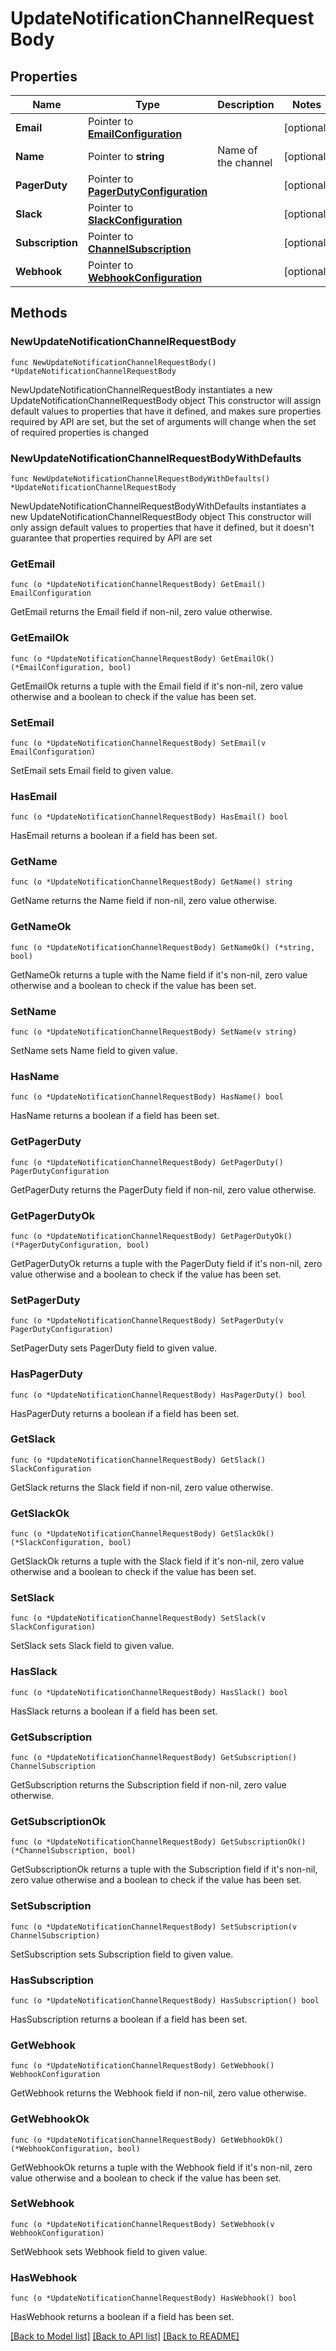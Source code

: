# UpdateNotificationChannelRequestBody

## Properties

Name | Type | Description | Notes
------------ | ------------- | ------------- | -------------
**Email** | Pointer to [**EmailConfiguration**](EmailConfiguration.md) |  | [optional] 
**Name** | Pointer to **string** | Name of the channel | [optional] 
**PagerDuty** | Pointer to [**PagerDutyConfiguration**](PagerDutyConfiguration.md) |  | [optional] 
**Slack** | Pointer to [**SlackConfiguration**](SlackConfiguration.md) |  | [optional] 
**Subscription** | Pointer to [**ChannelSubscription**](ChannelSubscription.md) |  | [optional] 
**Webhook** | Pointer to [**WebhookConfiguration**](WebhookConfiguration.md) |  | [optional] 

## Methods

### NewUpdateNotificationChannelRequestBody

`func NewUpdateNotificationChannelRequestBody() *UpdateNotificationChannelRequestBody`

NewUpdateNotificationChannelRequestBody instantiates a new UpdateNotificationChannelRequestBody object
This constructor will assign default values to properties that have it defined,
and makes sure properties required by API are set, but the set of arguments
will change when the set of required properties is changed

### NewUpdateNotificationChannelRequestBodyWithDefaults

`func NewUpdateNotificationChannelRequestBodyWithDefaults() *UpdateNotificationChannelRequestBody`

NewUpdateNotificationChannelRequestBodyWithDefaults instantiates a new UpdateNotificationChannelRequestBody object
This constructor will only assign default values to properties that have it defined,
but it doesn't guarantee that properties required by API are set

### GetEmail

`func (o *UpdateNotificationChannelRequestBody) GetEmail() EmailConfiguration`

GetEmail returns the Email field if non-nil, zero value otherwise.

### GetEmailOk

`func (o *UpdateNotificationChannelRequestBody) GetEmailOk() (*EmailConfiguration, bool)`

GetEmailOk returns a tuple with the Email field if it's non-nil, zero value otherwise
and a boolean to check if the value has been set.

### SetEmail

`func (o *UpdateNotificationChannelRequestBody) SetEmail(v EmailConfiguration)`

SetEmail sets Email field to given value.

### HasEmail

`func (o *UpdateNotificationChannelRequestBody) HasEmail() bool`

HasEmail returns a boolean if a field has been set.

### GetName

`func (o *UpdateNotificationChannelRequestBody) GetName() string`

GetName returns the Name field if non-nil, zero value otherwise.

### GetNameOk

`func (o *UpdateNotificationChannelRequestBody) GetNameOk() (*string, bool)`

GetNameOk returns a tuple with the Name field if it's non-nil, zero value otherwise
and a boolean to check if the value has been set.

### SetName

`func (o *UpdateNotificationChannelRequestBody) SetName(v string)`

SetName sets Name field to given value.

### HasName

`func (o *UpdateNotificationChannelRequestBody) HasName() bool`

HasName returns a boolean if a field has been set.

### GetPagerDuty

`func (o *UpdateNotificationChannelRequestBody) GetPagerDuty() PagerDutyConfiguration`

GetPagerDuty returns the PagerDuty field if non-nil, zero value otherwise.

### GetPagerDutyOk

`func (o *UpdateNotificationChannelRequestBody) GetPagerDutyOk() (*PagerDutyConfiguration, bool)`

GetPagerDutyOk returns a tuple with the PagerDuty field if it's non-nil, zero value otherwise
and a boolean to check if the value has been set.

### SetPagerDuty

`func (o *UpdateNotificationChannelRequestBody) SetPagerDuty(v PagerDutyConfiguration)`

SetPagerDuty sets PagerDuty field to given value.

### HasPagerDuty

`func (o *UpdateNotificationChannelRequestBody) HasPagerDuty() bool`

HasPagerDuty returns a boolean if a field has been set.

### GetSlack

`func (o *UpdateNotificationChannelRequestBody) GetSlack() SlackConfiguration`

GetSlack returns the Slack field if non-nil, zero value otherwise.

### GetSlackOk

`func (o *UpdateNotificationChannelRequestBody) GetSlackOk() (*SlackConfiguration, bool)`

GetSlackOk returns a tuple with the Slack field if it's non-nil, zero value otherwise
and a boolean to check if the value has been set.

### SetSlack

`func (o *UpdateNotificationChannelRequestBody) SetSlack(v SlackConfiguration)`

SetSlack sets Slack field to given value.

### HasSlack

`func (o *UpdateNotificationChannelRequestBody) HasSlack() bool`

HasSlack returns a boolean if a field has been set.

### GetSubscription

`func (o *UpdateNotificationChannelRequestBody) GetSubscription() ChannelSubscription`

GetSubscription returns the Subscription field if non-nil, zero value otherwise.

### GetSubscriptionOk

`func (o *UpdateNotificationChannelRequestBody) GetSubscriptionOk() (*ChannelSubscription, bool)`

GetSubscriptionOk returns a tuple with the Subscription field if it's non-nil, zero value otherwise
and a boolean to check if the value has been set.

### SetSubscription

`func (o *UpdateNotificationChannelRequestBody) SetSubscription(v ChannelSubscription)`

SetSubscription sets Subscription field to given value.

### HasSubscription

`func (o *UpdateNotificationChannelRequestBody) HasSubscription() bool`

HasSubscription returns a boolean if a field has been set.

### GetWebhook

`func (o *UpdateNotificationChannelRequestBody) GetWebhook() WebhookConfiguration`

GetWebhook returns the Webhook field if non-nil, zero value otherwise.

### GetWebhookOk

`func (o *UpdateNotificationChannelRequestBody) GetWebhookOk() (*WebhookConfiguration, bool)`

GetWebhookOk returns a tuple with the Webhook field if it's non-nil, zero value otherwise
and a boolean to check if the value has been set.

### SetWebhook

`func (o *UpdateNotificationChannelRequestBody) SetWebhook(v WebhookConfiguration)`

SetWebhook sets Webhook field to given value.

### HasWebhook

`func (o *UpdateNotificationChannelRequestBody) HasWebhook() bool`

HasWebhook returns a boolean if a field has been set.


[[Back to Model list]](../README.md#documentation-for-models) [[Back to API list]](../README.md#documentation-for-api-endpoints) [[Back to README]](../README.md)


